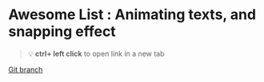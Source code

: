 # Awesome List : Animating texts, and snapping effect 


> :bulb: **ctrl+ left click** to open link in a new tab 

[Git branch](https://github.com/codiku/react-native-animations/tree/010-EN-super-list-6-animating-texts-and-snaping)